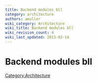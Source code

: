 ```yaml
---
title: Backend modules bll
category: architecture
authors: amuller
wiki_category: Architecture
wiki_title: Backend modules bll
wiki_revision_count: 4
wiki_last_updated: 2013-02-14
---
```


# Backend modules bll

<Category:Architecture>
